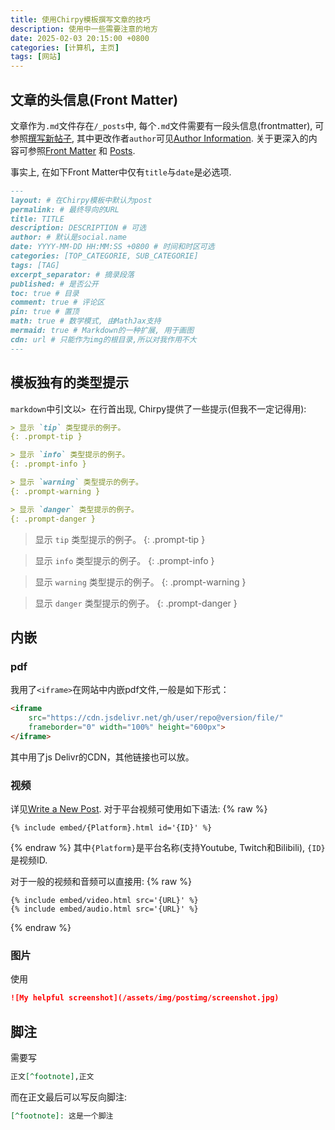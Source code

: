 ```yaml
---
title: 使用Chirpy模板撰写文章的技巧
description: 使用中一些需要注意的地方
date: 2025-02-03 20:15:00 +0800
categories: [计算机, 主页]
tags: [网站]
---
```


## 文章的头信息(Front Matter)

文章作为`.md`文件存在`/_posts`中, 每个`.md`文件需要有一段头信息(frontmatter), 可参照[撰写新帖子](https://pansong291.github.io/chirpy-demo-zhCN/posts/write-a-new-post/), 其中更改作者`author`可见[Author Information](https://chirpy.cotes.page/posts/write-a-new-post/#author-information). 关于更深入的内容可参照[Front Matter](https://jekyllrb.com/docs/front-matter/) 和 [Posts](https://jekyllrb.com/docs/posts/).

事实上, 在如下Front Matter中仅有`title`与`date`是必选项.

```markdown
---
layout: # 在Chirpy模板中默认为post
permalink: # 最终导向的URL
title: TITLE
description: DESCRIPTION # 可选
author: # 默认是social.name
date: YYYY-MM-DD HH:MM:SS +0800 # 时间和时区可选
categories: [TOP_CATEGORIE, SUB_CATEGORIE] 
tags: [TAG]
excerpt_separator: # 摘录段落
published: # 是否公开
toc: true # 目录
comment: true # 评论区
pin: true # 置顶
math: true # 数学模式, 由MathJax支持
mermaid: true # Markdown的一种扩展, 用于画图
cdn: url # 只能作为img的根目录,所以对我作用不大
---
```

## 模板独有的类型提示

`markdown`中引文以`> `在行首出现, Chirpy提供了一些提示(但我不一定记得用):

```markdown
> 显示 `tip` 类型提示的例子。
{: .prompt-tip }

> 显示 `info` 类型提示的例子。
{: .prompt-info }

> 显示 `warning` 类型提示的例子。
{: .prompt-warning }

> 显示 `danger` 类型提示的例子。
{: .prompt-danger }
```

> 显示 `tip` 类型提示的例子。
{: .prompt-tip }

> 显示 `info` 类型提示的例子。
{: .prompt-info }

> 显示 `warning` 类型提示的例子。
{: .prompt-warning }

> 显示 `danger` 类型提示的例子。
{: .prompt-danger }

## 内嵌

### pdf

我用了`<iframe>`在网站中内嵌pdf文件,一般是如下形式：

```html
<iframe 
    src="https://cdn.jsdelivr.net/gh/user/repo@version/file/"
    frameborder="0" width="100%" height="600px">
</iframe>
```

其中用了js Delivr的CDN，其他链接也可以放。

### 视频

详见[Write a New Post](https://chirpy.cotes.page/posts/write-a-new-post/#video). 对于平台视频可使用如下语法:
{% raw %}
```liquid
{% include embed/{Platform}.html id='{ID}' %}
```
{% endraw %}
其中`{Platform}`是平台名称(支持Youtube, Twitch和Bilibili), `{ID}`是视频ID.

对于一般的视频和音频可以直接用:
{% raw %}
```liquid
{% include embed/video.html src='{URL}' %}
{% include embed/audio.html src='{URL}' %}
```
{% endraw %}


### 图片

使用
```markdown
![My helpful screenshot](/assets/img/postimg/screenshot.jpg)
```

## 脚注

需要写
```markdown
正文[^footnote],正文
```
而在正文最后可以写反向脚注:
```markdown
[^footnote]: 这是一个脚注
```
